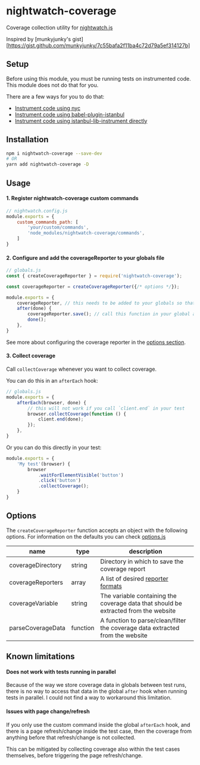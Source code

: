 # nightwatch-coverage

Coverage collection utility for [nightwatch.js](https://nightwatchjs.org/)

Inspired by [munkyjunky's gist][https://gist.github.com/munkyjunky/7c55bafa2f11ba4c72d79a5ef314127b]

## Setup

Before using this module, you must be running tests on instrumented code. This module does not do that for you.

There are a few ways for you to do that:
- [Instrument code using nyc](https://github.com/istanbuljs/nyc/blob/master/docs/instrument.md)
- [Instrument code using babel-plugin-istanbul](https://github.com/istanbuljs/babel-plugin-istanbul)
- [Instrument code using istanbul-lib-instrument directly](https://www.npmjs.com/package/istanbul-lib-instrument)

## Installation

```bash
npm i nightwatch-coverage --save-dev
# OR
yarn add nightwatch-coverage -D
```

## Usage

#### 1. Register nightwatch-coverage custom commands

```js
// nightwatch.config.js
module.exports = {
    custom_commands_path: [
        'your/custom/commands',
        'node_modules/nightwatch-coverage/commands',
    ]
}
```

#### 2. Configure and add the coverageReporter to your globals file

```js
// globals.js
const { createCoverageReporter } = require('nightwatch-coverage');

const coverageReporter = createCoverageReporter({/* options */});

module.exports = {
    coverageReporter, // this needs to be added to your globals so that the custom command can access it
    after(done) {
        coverageReporter.save(); // call this function in your global after hook 
        done();
    },
}
```

See more about configuring the coverage reporter in the [options section](#options).

#### 3. Collect coverage

Call `collectCoverage` whenever you want to collect coverage.

You can do this in an `afterEach` hook:

```js
// globals.js
module.exports = {
    afterEach(browser, done) {
        // this will not work if you call `client.end` in your test
        browser.collectCoverage(function () {
            client.end(done);
        });
    },
}
```

Or you can do this directly in your test:

```js
module.exports = {
    'My test'(browser) {
        browser
            .waitForElementVisible('button')
            .click('button')
            .collectCoverage();
    }
}
```

## Options

The `createCoverageReporter` function accepts an object with the following options. For information on the defaults you can check [options.js](/options.js)

| name | type | description |
| - | - | - |
| coverageDirectory | string | Directory in which to save the coverage report |
| coverageReporters | array | A list of desired [reporter formats](https://istanbul.js.org/docs/advanced/alternative-reporters/) |
| coverageVariable | string | The variable containing the coverage data that should be extracted from the website |
| parseCoverageData | function | A function to parse/clean/filter the coverage data extracted from the website |

## Known limitations

#### Does not work with tests running in parallel

Because of the way we store coverage data in globals between test runs, there is no way to access that data in the global `after` hook when running tests in parallel. I could not find a way to workaround this limitation.

#### Issues with page change/refresh

If you only use the custom command inside the global `afterEach` hook, and there is a page refresh/change inside the test case, then the coverage from anything before that refresh/change is not collected.

This can be mitigated by collecting coverage also within the test cases themselves, before triggering the page refresh/change.
